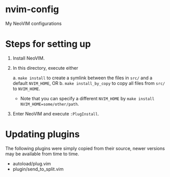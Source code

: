 # nvim-config
My NeoVIM configurations


# Steps for setting up
1. Install NeoVIM.
2. In this directory, execute either

    a. `make install` to create a symlink between the files in `src/` and a
       default `NVIM_HOME`, OR
    b. `make install_by_copy` to copy all files from `src/` to `NVIM_HOME`.
    - Note that you can specify a different `NVIM_HOME` by `make install
      NVIM_HOME=some/other/path`.

3. Enter NeoVIM and execute `:PlugInstall`.


# Updating plugins
The following plugins were simply copied from their source, newer versions may
be available from time to time.
- autoload/plug.vim
- plugin/send_to_split.vim
